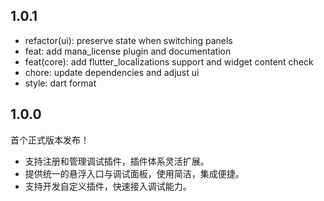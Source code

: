 ## 1.0.1

- refactor(ui): preserve state when switching panels
- feat: add mana_license plugin and documentation
- feat(core): add flutter_localizations support and widget content check
- chore: update dependencies and adjust ui
- style: dart format

## 1.0.0

首个正式版本发布！

- 支持注册和管理调试插件，插件体系灵活扩展。
- 提供统一的悬浮入口与调试面板，使用简洁，集成便捷。
- 支持开发自定义插件，快速接入调试能力。
